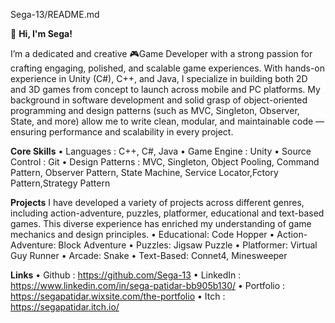 Sega-13/README.md

👋 **Hi, I'm Sega!**

I’m a dedicated and creative 🎮Game Developer with a strong passion for crafting engaging, polished, and scalable game experiences. With hands-on experience in Unity (C#), C++, and Java, I specialize in building both 2D and 3D games from concept to launch across mobile and PC platforms. My background in software development and solid grasp of object-oriented programming and design patterns (such as MVC, Singleton, Observer, State, and more) allow me to write clean, modular, and maintainable code — ensuring performance and scalability in every project.

**Core Skills**
•	Languages		    : C++, C#, Java
•	Game Engine			: Unity 
•	Source Control 	: Git 
•	Design Patterns	: MVC, Singleton, Object Pooling, Command Pattern, Observer Pattern,
                    State Machine, Service Locator,Fctory Pattern,Strategy Pattern   
                    
**Projects**
I have developed a variety of projects across different genres, including action-adventure, puzzles, platformer, educational and text-based games. This diverse experience has enriched my understanding of game mechanics and design principles.
•	Educational: Code Hopper
•	Action-Adventure: Block Adventure
•	Puzzles: Jigsaw Puzzle
•	Platformer: Virtual Guy Runner
•	Arcade: Snake
•	Text-Based: Connet4, Minesweeper

**Links**
•	Github    : https://github.com/Sega-13
•	LinkedIn  : https://www.linkedin.com/in/sega-patidar-bb905b130/
•	Portfolio : https://segapatidar.wixsite.com/the-portfolio
•	Itch      : https://segapatidar.itch.io/

                   
                    

